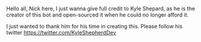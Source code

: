 Hello all, Nick here, I just wanna give full credit to Kyle Shepard, as he is the creator of this bot and open-sourced it when he could no longer afford it.

I just wanted to thank him for his time in creating this. 
Please follow his twitter https://twitter.com/KyleShepherdDev
